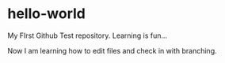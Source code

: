 # hello-world
My FIrst Github Test repository. Learning is fun...

Now I am learning how to edit files and check in with branching.
